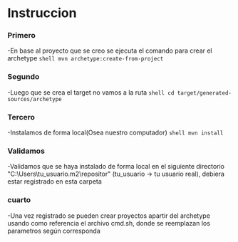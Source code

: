 # Instruccion

### Primero
-En base al proyecto que se creo se ejecuta el comando para crear el archetype
`shell
mvn archetype:create-from-project
`
### Segundo
-Luego que se crea el target no vamos a la ruta
`shell
cd target/generated-sources/archetype
`
### Tercero
-Instalamos de forma local(Osea nuestro computador)
`shell
mvn install
`
### Validamos
-Validamos que se haya instalado de forma local
 en el siguiente directorio "C:\Users\tu_usuario\.m2\repositor" (tu_usuario -> tu usuario real), debiera estar registrado en esta carpeta 

### cuarto
-Una vez registrado se pueden crear proyectos apartir del archetype usando como referencia el archivo cmd.sh, donde se reemplazan los parametros según corresponda
